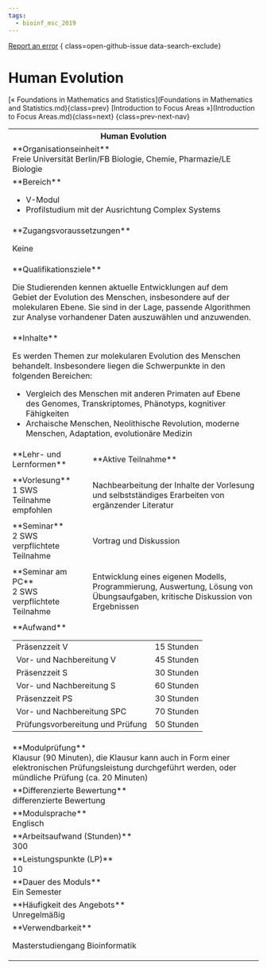 ```yaml
---
tags:
  - bioinf_msc_2019
---
```

[Report an error](https://github.com/SGSSGene/FUB-SUP/issues/new?title=Error%20in%20%22Human%20Evolution%22&body=There%20seems%20to%20be%20an%20error%20in%20module%20%22Human%20Evolution%22%2E%0A%0A%3CDescribe%20here%20a%20slightly%20more%20detailed%20description%20of%20what%20is%20wrong%3E&labels=bug)
{ class=open-github-issue data-search-exclude}

# Human Evolution

[« Foundations in Mathematics and Statistics](Foundations in Mathematics and Statistics.md){class=prev}
[Introduction to Focus Areas »](Introduction to Focus Areas.md){class=next}
{class=prev-next-nav}

<table markdown id="moduledesc">
<tr markdown class="moduledesc_head"><th colspan="2">Human Evolution </th></tr>
<tr markdown><td colspan="2">**Organisationseinheit**   <br>Freie Universität Berlin/FB Biologie, Chemie, Pharmazie/LE Biologie</td></tr>

<tr markdown><td colspan="2">**Bereich**<br>


- V-Modul
- Profilstudium mit der Ausrichtung Complex Systems

</td></tr>

<tr markdown><td colspan="2">**Zugangsvoraussetzungen** <br>

Keine


</td></tr>
<tr markdown><td colspan="2">**Qualifikationsziele**    <br>

Die Studierenden kennen aktuelle Entwicklungen auf dem Gebiet der Evolution
des Menschen, insbesondere auf der molekularen Ebene. Sie sind in der Lage,
passende Algorithmen zur Analyse vorhandener Daten auszuwählen und
anzuwenden.


</td></tr>
<tr markdown><td colspan="2">**Inhalte**                <br>

Es werden Themen zur molekularen Evolution des Menschen behandelt.
Insbesondere liegen die Schwerpunkte in den folgenden Bereichen:

- Vergleich des Menschen mit anderen Primaten auf Ebene des Genomes,
  Transkriptomes, Phänotyps, kognitiver Fähigkeiten
- Archaische Menschen, Neolithische Revolution, moderne Menschen,
  Adaptation, evolutionäre Medizin


</td></tr>

<tr markdown><td>**Lehr- und Lernformen**</td><td>**Aktive Teilnahme**</td></tr>
<tr markdown><td> **Vorlesung** <br>1 SWS <br> Teilnahme empfohlen</td><td>

Nachbearbeitung der Inhalte der Vorlesung und selbstständiges Erarbeiten von ergänzender Literatur
</td></tr>
<tr markdown><td> **Seminar** <br>2 SWS <br> verpflichtete Teilnahme</td><td>

Vortrag und Diskussion
</td></tr>
<tr markdown><td> **Seminar am PC** <br>2 SWS <br> verpflichtete Teilnahme</td><td>

Entwicklung eines eigenen Modells, Programmierung, Auswertung, Lösung von Übungsaufgaben, kritische Diskussion von Ergebnissen
</td></tr>
<tr markdown><td colspan="2">**Aufwand**                <br>
<table class="aufwand_table">
<tr><td>Präsenzzeit V</td><td>15 Stunden</td></tr>
<tr><td>Vor- und Nachbereitung V</td><td>45 Stunden</td></tr>
<tr><td>Präsenzzeit S</td><td>30 Stunden</td></tr>
<tr><td>Vor- und Nachbereitung S</td><td>60 Stunden</td></tr>
<tr><td>Präsenzzeit PS</td><td>30 Stunden</td></tr>
<tr><td>Vor- und Nachbereitung SPC</td><td>70 Stunden</td></tr>
<tr><td>Prüfungsvorbereitung und Prüfung</td><td>50 Stunden</td></tr>
</table>

</td></tr>
<tr markdown><td colspan="2">**Modulprüfung**             <br>Klausur (90 Minuten), die Klausur kann auch in Form einer elektronischen
Prüfungsleistung durchgeführt werden, oder mündliche Prüfung (ca. 20
Minuten)


</td></tr>
<tr markdown><td colspan="2">**Differenzierte Bewertung** <br>differenzierte Bewertung

</td></tr>
<tr markdown><td colspan="2">**Modulsprache**             <br>Englisch</td></tr>
<tr markdown><td colspan="2">**Arbeitsaufwand (Stunden)** <br>300</td></tr>
<tr markdown><td colspan="2">**Leistungspunkte (LP)**     <br>10</td></tr>
<tr markdown><td colspan="2">**Dauer des Moduls**         <br>Ein Semester</td></tr>
<tr markdown><td colspan="2">**Häufigkeit des Angebots**  <br>Unregelmäßig</td></tr>
<tr markdown><td colspan="2">**Verwendbarkeit**           <br>

Masterstudiengang Bioinformatik


</td></tr>

</table>
